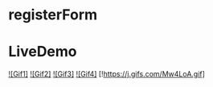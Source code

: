 # registerForm
 
# LiveDemo
[![Gif1]](https://j.gifs.com/6XZ3zl.gif)
[![Gif2]](https://j.gifs.com/k8EAD5.gif)
[![Gif3]](https://j.gifs.com/E84zGv.gif)
[![Gif4]](https://j.gifs.com/Mw4LoA.gif)
[!https://j.gifs.com/Mw4LoA.gif]
